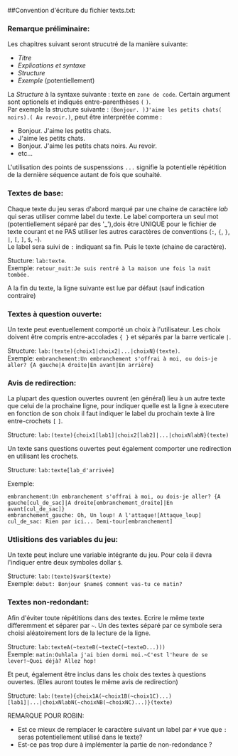 ##Convention d'écriture du fichier texts.txt:

### Remarque préliminaire:
Les chapitres suivant seront strucutré de la manière suivante:
  - _Titre_
  - _Explications et syntaxe_
  - _Structure_
  - _Exemple_ (potentiellement)

La _Structure_ à la syntaxe suivante : texte en `zone de code`. Certain argument sont optionels et indiqués entre-parenthèses `(` `)`.  
Par exemple la structure suivante : `(Bonjour. )J'aime les petits chats( noirs).( Au revoir.)`, peut être interprétée comme :
  - Bonjour. J'aime les petits chats.
  - J'aime les petits chats.
  - Bonjour. J'aime les petits chats noirs. Au revoir.
  - etc...

L'utilisation des points de suspenssions `...` signifie la potentielle répétition de la dernière séquence autant de fois que souhaité.

### Textes de base:
Chaque texte du jeu seras d'abord marqué par une chaine de caractère _lab_ qui seras utiliser comme label du texte. Le label comportera un seul mot (potentiellement séparé par des '_'),dois être UNIQUE pour le fichier de texte courant et ne PAS utiliser les autres caractères de conventions (`:`, `{`, `}`, `|`, `[`, `]`, `$`, `~`).  
Le label sera suivi de `:` indiquant sa fin. Puis le texte (chaine de caractère).

Stucture: `lab:texte`.  
Exemple: `retour_nuit:Je suis rentré à la maison une fois la nuit tombée.`

A la fin du texte, la ligne suivante est lue par défaut (sauf indication contraire)


### Textes à question ouverte:
Un texte peut eventuellement comporté un choix à l'utilisateur. Les choix doivent être compris entre-accolades `{ }` et séparés par la barre verticale `|`.

Structure: `lab:(texte){choix1|choix2|...|choixN}(texte)`.  
Exemple: `embranchement:Un embranchement s'offrai à moi, ou dois-je aller? {A gauche|A droite|En avant|En arrière}`

### Avis de redirection:
La plupart des question ouvertes ouvrent (en général) lieu à un autre texte que celui de la prochaine ligne, pour indiquer quelle est la ligne à executere en fonction de son choix il faut indiquer le label du prochain texte à lire entre-crochets `[` `]`. 

Structure: `lab:(texte){choix1[lab1]|choix2[lab2]|...|choixNlabN}(texte)`

Un texte sans questions ouvertes peut également comporter une redirection en utilisant les crochets.

Structure: `lab:texte[lab_d'arrivée]`

Exemple: 
```
embranchement:Un embranchement s'offrai à moi, ou dois-je aller? {A gauche[cul_de_sac]|A droite[embranchement_droite]|En avant[cul_de_sac]}
embranchement_gauche: Oh, Un loup! A l'attaque![Attaque_loup]
cul_de_sac: Rien par ici... Demi-tour[embranchement]
```

### Utlisitions des variables du jeu:
Un texte peut inclure une variable intégrante du jeu. Pour cela il devra l'indiquer entre deux symboles dollar `$`.

Structure: `lab:(texte)$var$(texte)`  
Exemple: `debut: Bonjour $name$ comment vas-tu ce matin?`

### Textes non-redondant:
Afin d'éviter toute répétitions dans des textes. Ecrire le même texte differemment et séparer par `~`. Un des textes séparé par ce symbole sera choisi aléatoirement lors de la lecture de la ligne.

Structure: `lab:texteA(~texteB(~texteC(~texteD...)))`  
Exemple: `matin:Ouhlala j'ai bien dormi moi.~C'est l'heure de se lever!~Quoi déjà? Allez hop!`

Et peut, également être inclus dans les choix des textes à questions ouvertes. (Elles auront toutes le même avis de redirection)

Structure: `lab:(texte){choix1A(~choix1B(~choix1C)...)[lab1]|...|choixNlabN(~choixNB(~choixNC)...)}(texte)`



REMARQUE POUR ROBIN:
 - Est ce mieux de remplacer le caractère suivant un label par `#` vue que `:` seras potentiellement utilisé dans le texte?
 - Est-ce pas trop dure à implémenter la partie de non-redondance ?
